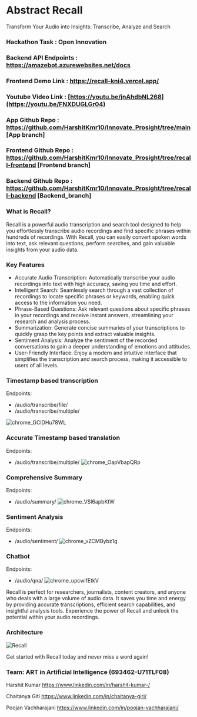 # Abstract Recall
Transform Your Audio into Insights: Transcribe, Analyze and Search

### Hackathon Task : Open Innovation

### Backend API Endpoints : https://amazebot.azurewebsites.net/docs

### Frontend Demo Link : https://recall-kni4.vercel.app/

### Youtube Video Link : [https://youtu.be/jnAhdbNL268](https://youtu.be/FNXDUGLGr04)

### App Github Repo : https://github.com/HarshitKmr10/Innovate_Prosight/tree/main  [App branch]
### Frontend Github Repo : https://github.com/HarshitKmr10/Innovate_Prosight/tree/recall-frontend  [Frontend branch]
### Backend Github Repo : https://github.com/HarshitKmr10/Innovate_Prosight/tree/recall-backend [Backend_branch]

### What is Recall?
Recall is a powerful audio transcription and search tool designed to help you effortlessly transcribe audio recordings and find specific phrases within hundreds of recordings. With Recall, you can easily convert spoken words into text, ask relevant questions, perform searches, and gain valuable insights from your audio data.


### Key Features
- Accurate Audio Transcription: Automatically transcribe your audio recordings into text with high accuracy, saving you time and effort.
- Intelligent Search: Seamlessly search through a vast collection of recordings to locate specific phrases or keywords, enabling quick access to the information you need.
- Phrase-Based Questions: Ask relevant questions about specific phrases in your recordings and receive instant answers, streamlining your research and analysis process.
- Summarization: Generate concise summaries of your transcriptions to quickly grasp the key points and extract valuable insights.
- Sentiment Analysis: Analyze the sentiment of the recorded conversations to gain a deeper understanding of emotions and attitudes.
- User-Friendly Interface: Enjoy a modern and intuitive interface that simplifies the transcription and search process, making it accessible to users of all levels.

### Timestamp based transcription
Endpoints:
* /audio/transcribe/file/
* /audio/transcribe/multiple/

![chrome_GClDHu78WL](https://github.com/pj-mathematician/recall/assets/55710610/aba93453-6239-4939-8163-61e26e8fbfa7)

### Accurate Timestamp based translation
Endpoints:
* /audio/transcribe/multiple/
![chrome_OapVbapQRp](https://github.com/pj-mathematician/recall/assets/55710610/0c55a216-4df4-4a97-83f3-9a6a805bc62b)

### Comprehensive Summary
Endpoints:
* /audio/summary/
![chrome_VSl6apbKtW](https://github.com/pj-mathematician/recall/assets/55710610/f3dfcd4e-3888-4ccd-9887-50d40ef232d0)

### Sentiment Analysis
Endpoints: 
* /audio/sentiment/
![chrome_vZCMBybz1g](https://github.com/pj-mathematician/recall/assets/55710610/2cd088cf-5fcb-429f-afad-1a17c569c52c)

### Chatbot
Endpoints:
* /audio/qna/
![chrome_upcwifEtkV](https://github.com/pj-mathematician/recall/assets/55710610/ec7b4f57-672e-44ad-b298-e519ba728b97)

Recall is perfect for researchers, journalists, content creators, and anyone who deals with a large volume of audio data. It saves you time and energy by providing accurate transcriptions, efficient search capabilities, and insightful analysis tools. Experience the power of Recall and unlock the potential within your audio recordings.

### Architecture
![Recall](https://github.com/pj-mathematician/recall/assets/55710610/0254c20b-8ece-4e4c-a240-c06f35d5002a)

Get started with Recall today and never miss a word again!

### Team: ART in Artificial Intelligence (693462-U71TLF08)
Harshit Kumar https://www.linkedin.com/in/harshit-kumar-/

Chaitanya Giti https://www.linkedin.com/in/chaitanya-giri/

Poojan Vachharajani https://www.linkedin.com/in/poojan-vachharajani/

